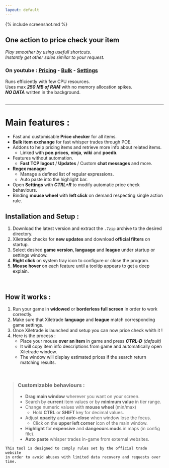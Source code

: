 ```yaml
---
layout: default
---
```

{% include screenshot.md %}
## One action to price check your item

*Play smoother by using usefull shortcuts.*  
*Instantly get other sales similar to your request.*

### On youtube : [Pricing](https://youtu.be/4mP3uOsr8oc) - [Bulk](https://youtu.be/6yuLZXTho-A) - [Settings](https://youtu.be/libdIjrNM-8)<br>

Runs efficiently with few CPU resources.  
Uses max ***250 MB of RAM*** with no memory allocation spikes.  
***NO DATA*** written in the background.  
<br>
* * *

# Main features :

- Fast and customisable **Price checker** for all items.
- **Bulk item exchange** for fast whisper trades through POE.
- Addons to help pricing items and retrieve more info about related items.
	- Linked with **poe.prices**, **ninja**, **wiki** and **poedb**.
- Features without automation.
	- **Fast TCP logout** / **Updates** / Custom **chat messages** and more. 
- **Regex manager**
	- Manage a defined list of regular expressions.
	- Auto paste into the highlight bar.
- Open **Settings** with ***CTRL+R*** to modify automatic price check behaviours.
- Binding **mouse wheel** with **left click** on demand respecting single action rule.

## Installation and Setup :

1. Download the latest version and extract the `.7zip` archive to the desired directory.
2. Xiletrade checks for **new updates** and download **official filters** on startup.
3. Select desired **game version**, **language** and **league** under startup or settings window.
4. **Right click** on system tray icon to configure or close the program.  
5. **Mouse hover** on each feature until a tooltip appears to get a deep explain.   
<br>

## How it works :

1. Run your game in **widowed** or **borderless full screen** in order to work correctly.
2. Make sure that Xiletrade **language** and **league** match corresponding game settings.
3. Once Xiletrade is launched and setup you can now price check whith it !
4. Here is the process :
	- Place your mouse **over an item** in game and press ***CTRL-D*** *(default)*
	- It will copy item info descriptions from game and automatically open Xiletrade window.
	- The window will display estimated prices if the search return matching results.
<br>

> ### Customizable behaviours :
>
> * **Drag main window** wherever you want on your screen.
> * Search by **current** item values or by **minimum value** in tier range.
> * Change numeric values with **mouse wheel** (min/max)
>	 * Hold **CTRL** or **SHIFT** key for decimal values.
> * Adjust **opacity** and **auto-close** when window lose the focus.
>	 * Click on the **upper left corner** icon of the main window.
> * **Highlight** for **expensive** and **dangeours mods** in maps (in config file).
> * **Auto paste** whisper trades in-game from external websites.  

```
This tool is designed to comply rules set by the official trade website  
in order to avoid abuses with limited data recovery and requests over time.  
```
